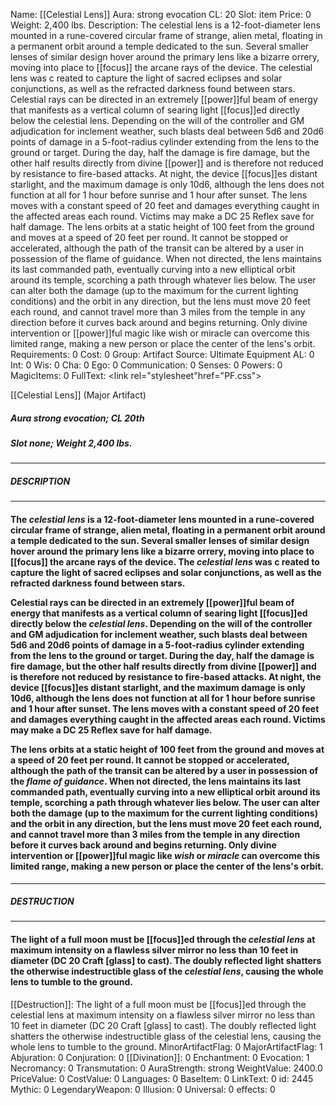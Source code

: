 Name: [[Celestial Lens]]
Aura: strong evocation
CL: 20
Slot: item
Price: 0
Weight: 2,400 lbs.
Description: The celestial lens is a 12-foot-diameter lens mounted in a rune-covered circular frame of strange, alien metal, floating in a permanent orbit around a temple dedicated to the sun. Several smaller lenses of similar design hover around the primary lens like a bizarre orrery, moving into place to [[focus]] the arcane rays of the device. The celestial lens was c reated to capture the light of sacred eclipses and solar conjunctions, as well as the refracted darkness found between stars. Celestial rays can be directed in an extremely [[power]]ful beam of energy that manifests as a vertical column of searing light [[focus]]ed directly below the celestial lens. Depending on the will of the controller and GM adjudication for inclement weather, such blasts deal between 5d6 and 20d6 points of damage in a 5-foot-radius cylinder extending from the lens to the ground or target. During the day, half the damage is fire damage, but the other half results directly from divine [[power]] and is therefore not reduced by resistance to fire-based attacks. At night, the device [[focus]]es distant starlight, and the maximum damage is only 10d6, although the lens does not function at all for 1 hour before sunrise and 1 hour after sunset. The lens moves with a constant speed of 20 feet and damages everything caught in the affected areas each round. Victims may make a DC 25 Reflex save for half damage. The lens orbits at a static height of 100 feet from the ground and moves at a speed of 20 feet per round. It cannot be stopped or accelerated, although the path of the transit can be altered by a user in possession of the flame of guidance. When not directed, the lens maintains its last commanded path, eventually curving into a new elliptical orbit around its temple, scorching a path through whatever lies below. The user can alter both the damage (up to the maximum for the current lighting conditions) and the orbit in any direction, but the lens must move 20 feet each round, and cannot travel more than 3 miles from the temple in any direction before it curves back around and begins returning. Only divine intervention or [[power]]ful magic like wish or miracle can overcome this limited range, making a new person or place the center of the lens's orbit.
Requirements: 0
Cost: 0
Group: Artifact
Source: Ultimate Equipment
AL: 0
Int: 0
Wis: 0
Cha: 0
Ego: 0
Communication: 0
Senses: 0
Powers: 0
MagicItems: 0
FullText: <link rel="stylesheet"href="PF.css"><div class="heading"><p class="alignleft">[[Celestial Lens]] (Major Artifact)</p><div style="clear: both;"></div></div><div><h5><b>Aura </b>strong evocation; <b>CL </b>20th</h5><h5><b>Slot </b>none; <b>Weight </b>2,400 lbs.</h5></div><hr/><div><h5><b>DESCRIPTION</b></h5></div><hr/><div><h4><p>The <i>celestial lens</i> is a 12-foot-diameter lens mounted in a rune-covered circular frame of strange, alien metal, floating in a permanent orbit around a temple dedicated to the sun. Several smaller lenses of similar design hover around the primary lens like a bizarre orrery, moving into place to [[focus]] the arcane rays of the device. The <i>celestial lens</i> was c reated to capture the light of sacred eclipses and solar conjunctions, as well as the refracted darkness found between stars. </p><p>Celestial rays can be directed in an extremely [[power]]ful beam of energy that manifests as a vertical column of searing light [[focus]]ed directly below the <i>celestial lens</i>. Depending on the will of the controller and GM adjudication for inclement weather, such blasts deal between 5d6 and 20d6 points of damage in a 5-foot-radius cylinder extending from the lens to the ground or target. During the day, half the damage is fire damage, but the other half results directly from divine [[power]] and is therefore not reduced by resistance to fire-based attacks. At night, the device [[focus]]es distant starlight, and the maximum damage is only 10d6, although the lens does not function at all for 1 hour before sunrise and 1 hour after sunset. The lens moves with a constant speed of 20 feet and damages everything caught in the affected areas each round. Victims may make a DC 25 Reflex save for half damage. </p><p>The lens orbits at a static height of 100 feet from the ground and moves at a speed of 20 feet per round. It cannot be stopped or accelerated, although the path of the transit can be altered by a user in possession of the <i>flame of guidance</i>. When not directed, the lens maintains its last commanded path, eventually curving into a new elliptical orbit around its temple, scorching a path through whatever lies below. The user can alter both the damage (up to the maximum for the current lighting conditions) and the orbit in any direction, but the lens must move 20 feet each round, and cannot travel more than 3 miles from the temple in any direction before it curves back around and begins returning. Only divine intervention or [[power]]ful magic like <i>wish</i> or <i>miracle</i> can overcome this limited range, making a new person or place the center of the lens's orbit.</p></h4></div><hr/><div><h5><b>DESTRUCTION</b></h5></div><hr/><div><h4><p>The light of a full moon must be [[focus]]ed through the <i>celestial lens</i> at maximum intensity on a flawless silver mirror no less than 10 feet in diameter (DC 20 Craft [glass] to cast). The doubly reflected light shatters the otherwise indestructible glass of the <i>celestial lens</i>, causing the whole lens to tumble to the ground.</p></h4></div>
[[Destruction]]: The light of a full moon must be [[focus]]ed through the celestial lens at maximum intensity on a flawless silver mirror no less than 10 feet in diameter (DC 20 Craft [glass] to cast). The doubly reflected light shatters the otherwise indestructible glass of the celestial lens, causing the whole lens to tumble to the ground.
MinorArtifactFlag: 0
MajorArtifactFlag: 1
Abjuration: 0
Conjuration: 0
[[Divination]]: 0
Enchantment: 0
Evocation: 1
Necromancy: 0
Transmutation: 0
AuraStrength: strong
WeightValue: 2400.0
PriceValue: 0
CostValue: 0
Languages: 0
BaseItem: 0
LinkText: 0
id: 2445
Mythic: 0
LegendaryWeapon: 0
Illusion: 0
Universal: 0
effects: 0
